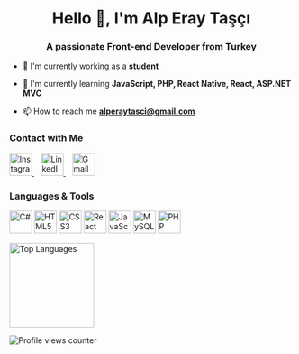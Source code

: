 <h1 align="center">Hello 👋, I'm Alp Eray Taşçı</h1>
<h3 align="center">A passionate Front-end Developer from Turkey</h3>

- 🔭 I'm currently working as a **student**
 
- 🌱 I'm currently learning **JavaScript, PHP, React Native, React, ASP.NET MVC**
 
- 📫 How to reach me <a href="mailto:alperaytasci@gmail.com">**alperaytasci@gmail.com**</a>  


### Contact with Me

<p align="left">
  <a href="https://instagram.com/alperaytasci" target="_blank">
    <img src="https://cdn.simpleicons.org/instagram/E4405F" height="40" alt="Instagram logo"/>
  </a>
  &nbsp;&nbsp;
  <a href="https://www.linkedin.com/in/alperaytasci" target="_blank">
    <img src="https://cdn.jsdelivr.net/gh/devicons/devicon/icons/linkedin/linkedin-original.svg" height="40" alt="LinkedIn logo"/>
  </a>
  &nbsp;&nbsp;
  <a href="mailto:alperaytasci@gmail.com" target="_blank">
    <img src="https://cdn.jsdelivr.net/gh/devicons/devicon/icons/google/google-original.svg" height="40" alt="Gmail logo"/>
  </a>
</p>

### Languages & Tools

<p align="left">
  <img src="https://cdn.jsdelivr.net/gh/devicons/devicon/icons/csharp/csharp-original.svg" height="40" alt="C#" />
  <img src="https://cdn.jsdelivr.net/gh/devicons/devicon/icons/html5/html5-original.svg" height="40" alt="HTML5" />
  <img src="https://cdn.jsdelivr.net/gh/devicons/devicon/icons/css3/css3-original.svg" height="40" alt="CSS3" />
  <img src="https://cdn.jsdelivr.net/gh/devicons/devicon/icons/react/react-original.svg" height="40" alt="React Native" />
  <img src="https://cdn.jsdelivr.net/gh/devicons/devicon/icons/javascript/javascript-original.svg" height="40" alt="JavaScript" />
  <img src="https://cdn.jsdelivr.net/gh/devicons/devicon/icons/mysql/mysql-original.svg" height="40" alt="MySQL" />
  <img src="https://cdn.jsdelivr.net/gh/devicons/devicon/icons/php/php-original.svg" height="40" alt="PHP" />
</p>


<p align="left">
  <img src="https://github-readme-stats.vercel.app/api/top-langs?username=alpperay&locale=en&hide_title=false&layout=compact&card_width=320&langs_count=5&theme=dracula&hide_border=false" height="150" alt="Top Languages" />
</p>


<p align="left">
  <img src="https://komarev.com/ghpvc/?username=alpperay" alt="Profile views counter" />
</p>
